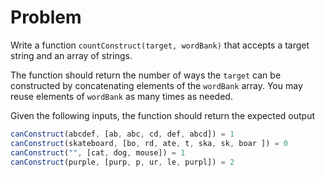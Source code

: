 # Problem

Write a function `countConstruct(target, wordBank)` that accepts a target string and an array of strings.

The function should return the number of ways the `target` can be constructed by concatenating elements of the
`wordBank` array. You may reuse elements of `wordBank` as many times as needed.

Given the following inputs, the function should return the expected output

```js
canConstruct(abcdef, [ab, abc, cd, def, abcd]) = 1
canConstruct(skateboard, [bo, rd, ate, t, ska, sk, boar ]) = 0
canConstruct("", [cat, dog, mouse]) = 1
canConstruct(purple, [purp, p, ur, le, purpl]) = 2
```
